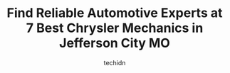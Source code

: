 ---
layout: ampstory
image: https://images.unsplash.com/photo-1522266925358-423ceac13bc9?ixlib=rb-4.0.3&ixid=MnwxMjA3fDB8MHxwaG90by1wYWdlfHx8fGVufDB8fHx8&auto=format&fit=crop&w=640&h=853&q=80
author: techidn
featured: false
description: Experience the excellence of automotive service by visiting the 7 best Chrysler Mechanic in Jefferson City MO, USA. With their expertise, attention to detail, and commitment to customer sati
title: Find Reliable Automotive Experts at 7 Best Chrysler Mechanics in Jefferson City MO
cover:
   title: Find Reliable Automotive Experts at 7 Best Chrysler Mechanics in Jefferson City MO
   subtitle: Rickpate
   background: https://images.unsplash.com/photo-1522266925358-423ceac13bc9?ixlib=rb-4.0.3&ixid=MnwxMjA3fDB8MHxwaG90by1wYWdlfHx8fGVufDB8fHx8&auto=format&fit=crop&w=640&h=853&q=80

pages: 
 - layout: thirds
   top: <h1>#1 Custom Complete Automotive</h1>
   bottom: "<p>Custom Complete Auto has a great team of mechanics. They were very helpful in getting me back on the road safely. Prices were fair, they did not try to sell me anything t</p>"
   background: https://www.knot35.com/toplist/wp-content/uploads/2023/06/best-chrysler-mechanic-1-in-jefferson-city-mo-1685840445.jpeg
   backgroundblur: true
 - layout: thirds
   top: <h1>#2 Telle Tire & Auto Centers Jefferson City</h1>
   bottom: "<p>3636 W Truman Blvd, Jefferson City, MO 65109, United States</p>"
   background: https://www.knot35.com/toplist/wp-content/uploads/2023/06/best-chrysler-mechanic-2-in-jefferson-city-mo-1685840445.jpeg
   cta:
      link: https://www.knot35.com/toplist/find-reliable-automotive-experts-at-7-best-chrysler-mechanics-in-jefferson-city-mo/
      text: Find Reliable Automotive Experts at 7 Best Chrysler Mechanics in Jefferson City MO
 - layout: thirds
   top: <h1>#3 Professional Automotive Service</h1>
   bottom: "<p>2111 Schotthill Woods Dr, Jefferson City, MO 65101, United States</p>"
   background: https://www.knot35.com/toplist/wp-content/uploads/2023/06/best-chrysler-mechanic-3-in-jefferson-city-mo-1685840446.png
   cta:
      link: https://www.knot35.com/toplist/find-reliable-automotive-experts-at-7-best-chrysler-mechanics-in-jefferson-city-mo/
      text: Find Reliable Automotive Experts at 7 Best Chrysler Mechanics in Jefferson City MO
 - layout: thirds
   top: <h1>#4 The Auto Shop</h1>
   bottom: "<p>612 Missouri Blvd Ct, Jefferson City, MO 65109, United States</p>"
   background: https://images.unsplash.com/photo-1567095761054-7a02e69e5c43?ixlib=rb-4.0.3&ixid=MnwxMjA3fDB8MHxwaG90by1wYWdlfHx8fGVufDB8fHx8&auto=format&fit=crop&w=640&h=853&q=80
   cta:
      link: https://www.knot35.com/toplist/find-reliable-automotive-experts-at-7-best-chrysler-mechanics-in-jefferson-city-mo/
      text: Find Reliable Automotive Experts at 7 Best Chrysler Mechanics in Jefferson City MO
 - layout: thirds
   top: <h1>#5 Rods Automotive</h1>
   bottom: "<p>617 Delaware St, Jefferson City, MO 65109, United States</p>"
   background: https://images.unsplash.com/photo-1509114397022-ed747cca3f65?ixlib=rb-4.0.3&ixid=MnwxMjA3fDB8MHxwaG90by1wYWdlfHx8fGVufDB8fHx8&auto=format&fit=crop&w=640&h=853&q=80
   cta:
      link: https://www.knot35.com/toplist/find-reliable-automotive-experts-at-7-best-chrysler-mechanics-in-jefferson-city-mo/
      text: Find Reliable Automotive Experts at 7 Best Chrysler Mechanics in Jefferson City MO
 - layout: thirds
   top: <h1>#6 Tellman Auto Repair LLC</h1>
   bottom: "<p>610 Beck St, Jefferson City, MO 65109, United States</p>"
   background: https://images.unsplash.com/photo-1614648718611-0635f29016cb?ixlib=rb-4.0.3&ixid=MnwxMjA3fDB8MHxwaG90by1wYWdlfHx8fGVufDB8fHx8&auto=format&fit=crop&w=640&h=853&q=80
   cta:
      link: https://www.knot35.com/toplist/find-reliable-automotive-experts-at-7-best-chrysler-mechanics-in-jefferson-city-mo/
      text: Find Reliable Automotive Experts at 7 Best Chrysler Mechanics in Jefferson City MO
 - layout: thirds
   top: <h1>#7 Autopro Car Care LLC</h1>
   bottom: "<p>5216 Bus 50 W, Jefferson City, MO 65109, United States</p>"
   background: https://images.unsplash.com/photo-1531169509526-f8f1fdaa4a67?ixlib=rb-4.0.3&ixid=MnwxMjA3fDB8MHxwaG90by1wYWdlfHx8fGVufDB8fHx8&auto=format&fit=crop&w=640&h=853&q=80
   cta:
      link: https://www.knot35.com/toplist/find-reliable-automotive-experts-at-7-best-chrysler-mechanics-in-jefferson-city-mo/
      text: Find Reliable Automotive Experts at 7 Best Chrysler Mechanics in Jefferson City MO
 - layout: thirds
   middle: Continue reading...
   background: https://images.unsplash.com/photo-1608501821300-4f99e58bba77?ixlib=rb-4.0.3&ixid=MnwxMjA3fDB8MHxwaG90by1wYWdlfHx8fGVufDB8fHx8&auto=format&fit=crop&w=640&h=853&q=80
   cta:
      link: https://www.knot35.com/toplist/find-reliable-automotive-experts-at-7-best-chrysler-mechanics-in-jefferson-city-mo/
      text: Find Reliable Automotive Experts at 7 Best Chrysler Mechanics in Jefferson City MO
      
---